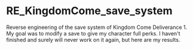 # RE_KingdomCome_save_system
Reverse engineering of the save system of Kingdom Come Deliverance 1. My goal was to modify a save to give my character full perks. I haven't finished and surely will never work on it again, but here are my results.
